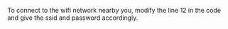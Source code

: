 To connect to the wifi network nearby you, modify the line 12 in the code and give the ssid and password accordingly.
